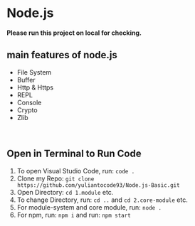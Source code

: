 # Node.js

**Please run this project on local for checking.**

## main features of node.js

- File System
- Buffer
- Http & Https
- REPL
- Console
- Crypto
- Zlib

<br />

## Open in Terminal to Run Code

1.  To open Visual Studio Code, run: `code .`
2.  Clone my Repo: `git clone https://github.com/yuliantocode93/Node.js-Basic.git`
3.  Open Directory: `cd 1.module` etc.
4.  To change Directory, run: `cd ..` and `cd 2.core-module` etc.
5.  For module-system and core module, run: `node .`
6.  For npm, run: `npm i` and run: `npm start`
